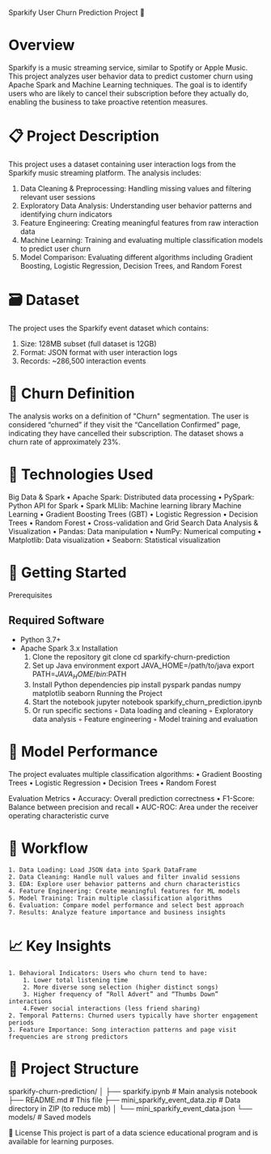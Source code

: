 Sparkify User Churn Prediction Project 🎵

# Overview
Sparkify is a music streaming service, similar to Spotify or Apple Music. This project analyzes user behavior data to predict customer churn using Apache Spark and Machine Learning techniques. The goal is to identify users who are likely to cancel their subscription before they actually do, enabling the business to take proactive retention measures.

# 📋 Project Description
This project uses a dataset containing user interaction logs from the Sparkify music streaming platform. 
The analysis includes:
  1. Data Cleaning & Preprocessing: Handling missing values and filtering relevant user sessions
  2. Exploratory Data Analysis: Understanding user behavior patterns and identifying churn indicators
  3. Feature Engineering: Creating meaningful features from raw interaction data
  4. Machine Learning: Training and evaluating multiple classification models to predict user churn
  5. Model Comparison: Evaluating different algorithms including Gradient Boosting, Logistic Regression, Decision Trees, and Random Forest
     
# 🗃️ Dataset
The project uses the Sparkify event dataset which contains: 
  1. Size: 128MB subset (full dataset is 12GB)
  2. Format: JSON format with user interaction logs
  3. Records: ~286,500 interaction events

# 🎯 Churn Definition
The analysis works on a definition of "Churn" segmentation. The user is considered “churned” if they visit the “Cancellation Confirmed” page, indicating they have cancelled their subscription. The dataset shows a churn rate of approximately 23%.

# 🔧 Technologies Used
Big Data & Spark
    • Apache Spark: Distributed data processing
    • PySpark: Python API for Spark
    • Spark MLlib: Machine learning library
Machine Learning
    • Gradient Boosting Trees (GBT)
    • Logistic Regression
    • Decision Trees
    • Random Forest
    • Cross-validation and Grid Search
Data Analysis & Visualization
    • Pandas: Data manipulation
    • NumPy: Numerical computing
    • Matplotlib: Data visualization
    • Seaborn: Statistical visualization

# 🚀 Getting Started

Prerequisites
## Required Software
- Python 3.7+
- Apache Spark 3.x
Installation
    1. Clone the repository
git clone <repository-url>
cd sparkify-churn-prediction
    2. Set up Java environment
export JAVA_HOME=/path/to/java
export PATH=$JAVA_HOME/bin:$PATH
    3. Install Python dependencies
pip install pyspark pandas numpy matplotlib seaborn
Running the Project
    1. Start the notebook
jupyter notebook sparkify_churn_prediction.ipynb
    2. Or run specific sections
        ◦ Data loading and cleaning
        ◦ Exploratory data analysis
        ◦ Feature engineering
        ◦ Model training and evaluation

# 🎯 Model Performance
The project evaluates multiple classification algorithms:
    • Gradient Boosting Trees
    • Logistic Regression
    • Decision Trees
    • Random Forest
    
Evaluation Metrics
    • Accuracy: Overall prediction correctness
    • F1-Score: Balance between precision and recall
    • AUC-ROC: Area under the receiver operating characteristic curve

  # 🔄 Workflow
    1. Data Loading: Load JSON data into Spark DataFrame
    2. Data Cleaning: Handle null values and filter invalid sessions
    3. EDA: Explore user behavior patterns and churn characteristics
    4. Feature Engineering: Create meaningful features for ML models
    5. Model Training: Train multiple classification algorithms
    6. Evaluation: Compare model performance and select best approach
    7. Results: Analyze feature importance and business insights
    
# 📈 Key Insights
    1. Behavioral Indicators: Users who churn tend to have:
        1. Lower total listening time
        2. More diverse song selection (higher distinct songs)
        3. Higher frequency of “Roll Advert” and “Thumbs Down” interactions 
        4.Fewer social interactions (less friend sharing)
    2. Temporal Patterns: Churned users typically have shorter engagement periods
    3. Feature Importance: Song interaction patterns and page visit frequencies are strong predictors

# 📁 Project Structure
sparkify-churn-prediction/
│
├── sparkify.ipynb          # Main analysis notebook
├── README.md                 # This file
├── mini_sparkify_event_data.zip    # Data directory in ZIP (to reduce mb)
│   └── mini_sparkify_event_data.json
└── models/                   # Saved models

    
📄 License
This project is part of a data science educational program and is available for learning purposes.
